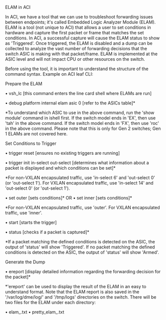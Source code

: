 ELAM in ACI

In ACI, we have a tool that we can use to troubleshoot forwarding issues between endpoints; it's called Embedded Logic Analyzer Module (ELAM). ELAM is a tool (not unique to ACI) that allows a user to set conditions in hardware and capture the first packet or frame that matches the set conditions. In ACI, a successful capture will cause the ELAM status to show as 'Triggered'. Once triggered, the ELAM is disabled and a dump can be collected to analyze the vast number of forwarding decisions that the switch ASIC is making with that packet/frame. ELAM is implemented at the ASIC level and will not impact CPU or other resources on the switch.

Before using the tool, it is important to understand the structure of the command syntax. Example on ACI leaf CLI:

Prepare the ELAM

• vsh_lc [this command enters the line card shell where ELAMs are run]

• debug platform internal <asic> elam asic 0 [refer to the ASICs table]*

*To understand which ASIC to use in the above command, run the 'show module' command in ishell first. If the switch model ends in 'EX', then use 'tah' in the above command. If the switch model ends in 'FX', then use 'roc' in the above command. Please note that this is only for Gen 2 switches; Gen 1 ELAMs are not covered here.

Set Conditions to Trigger

• trigger reset [ensures no existing triggers are running]

• trigger init in-select <number> out-select <number> [determines what information about a packet is displayed and which conditions can be set]*

*For non-VXLAN encapsulated traffic, use 'in-select 6' and 'out-select 0' (or 'out-select 1'). For VXLAN encapsulated traffic, use 'in-select 14' and 'out-select 0' (or 'out-select 1').

• set outer <traffic-type> <conditions> [sets conditions]*
OR
• set inner <traffic-type> <conditions> [sets conditions]*

*For non-VXLAN encapsulated traffic, use 'outer'. For VXLAN encapsulated traffic, use 'inner'.

• start [starts the trigger]

• status [checks if a packet is captured]*

*If a packet matching the defined conditions is detected on the ASIC, the output of 'status' will show 'Triggered'. If no packet matching the defined conditions is detected on the ASIC, the output of 'status' will show 'Armed'.

Generate the Dump

• ereport [display detailed information regarding the forwarding decision for the packet]*

*'ereport' can be used to display the result of the ELAM in an easy to understand format. Note that the ELAM report is also saved in the '/var/log/dme/log/' and '/tmp/logs' directories on the switch. There will be two files for the ELAM under each directory:

• elam_.txt 
• pretty_elam_.txt
